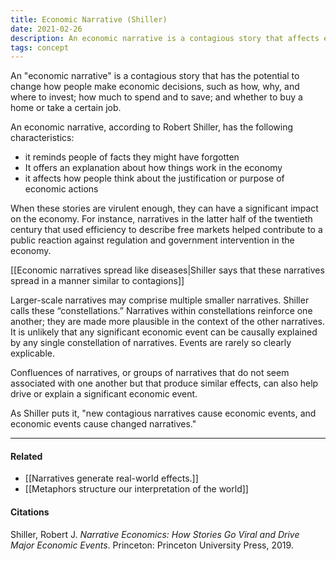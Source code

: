 ```yaml
---
title: Economic Narrative (Shiller)
date: 2021-02-26
description: An economic narrative is a contagious story that affects economic decision-making.
tags: concept
---
```


An "economic narrative" is a contagious story that has the potential to change how people make economic decisions, such as how, why, and where to invest; how much to spend and to save; and whether to buy a home or take a certain job. 

An economic narrative, according to Robert Shiller, has the following characteristics: 
- it reminds people of facts they might have forgotten
- It offers an explanation about how things work in the economy
- it affects how people think about the justification or purpose of economic actions

When these stories are virulent enough, they can have a significant impact on the economy. For instance, narratives in the latter half of the twentieth century that used efficiency to describe free markets helped contribute to a public reaction against regulation and government intervention in the economy.

[[Economic narratives spread like diseases|Shiller says that these narratives spread in a manner similar to contagions]]

Larger-scale narratives may comprise multiple smaller narratives. Shiller calls these “constellations.” Narratives within constellations reinforce one another; they are made more plausible in the context of the other narratives. It is unlikely that any significant economic event can be causally explained by any single constellation of narratives. Events are rarely so clearly explicable. 

Confluences of narratives, or groups of narratives that do not seem associated with one another but that produce similar effects, can also help drive or explain a significant economic event. 

As Shiller puts it, "new contagious narratives cause economic events, and economic events cause changed narratives."


---
#### Related
- [[Narratives generate real-world effects.]]
- [[Metaphors structure our interpretation of the world]]

#### Citations
Shiller, Robert J. *Narrative Economics: How Stories Go Viral and Drive Major Economic Events*. Princeton: Princeton University Press, 2019.